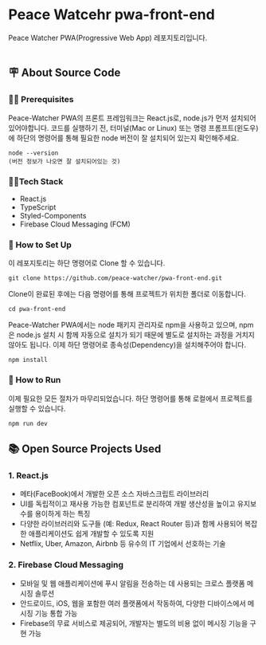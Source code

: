 # Peace Watcehr pwa-front-end 
Peace Watcher PWA(Progressive Web App) 레포지토리입니다.<br><br>

## 🪧 About Source Code

### 👩‍💻 Prerequisites
Peace-Watcher PWA의 프론트 프레임워크는 React.js로, node.js가 먼저 설치되어 있어야합니다. 
코드를 실행하기 전, 터미널(Mac or Linux) 또는 명령 프롬프트(윈도우)에 하단의 명령어를 통해 필요한 node 버전이 잘 설치되어 있는지 확인해주세요. 
```
node --version
(버전 정보가 나오면 잘 설치되어있는 것)
```

### 👩‍💻Tech Stack
- React.js
- TypeScript
- Styled-Components
- Firebase Cloud Messaging (FCM)

### 🔧 How to Set Up

이 레포지토리는 하단 명령어로 Clone 할 수 있습니다. 
```
git clone https://github.com/peace-watcher/pwa-front-end.git
```

Clone이 완료된 후에는 다음 명령어를 통해 프로젝트가 위치한 폴더로 이동합니다. 
```
cd pwa-front-end
```

Peace-Watcher PWA에서는 node 패키지 관리자로 npm을 사용하고 있으며, npm은 node.js 설치 시 함께 자동으로 설치가 되기 때문에 별도로 설치하는 과정을 거치지 않아도 됩니다. 
이제 하단 명령어로 종속성(Dependency)을 설치해주어야 합니다. 
```
npm install
```

### 🚀 How to Run
이제 필요한 모든 절차가 마무리되었습니다. 
하단 명령어를 통해 로컬에서 프로젝트를 실행할 수 있습니다. 
```
npm run dev
```

## 📚 Open Source Projects Used

### 1. React.js
  - 메타(FaceBook)에서 개발한 오픈 소스 자바스크립트 라이브러리
  - UI를 독립적이고 재사용 가능한 컴포넌트로 분리하여 개발 생산성을 높이고 유지보수를 용이하게 하는 특징
  - 다양한 라이브러리와 도구들 (예: Redux, React Router 등)과 함께 사용되어 복잡한 애플리케이션도 쉽게 개발할 수 있도록 지원
  - Netflix, Uber, Amazon, Airbnb 등 유수의 IT 기업에서 선호하는 기술

### 2. Firebase Cloud Messaging
  - 모바일 및 웹 애플리케이션에 푸시 알림을 전송하는 데 사용되는 크로스 플랫폼 메시징 솔루션
  - 안드로이드, iOS, 웹을 포함한 여러 플랫폼에서 작동하여, 다양한 디바이스에서 메시징 기능 통합 가능
  - Firebase의 무료 서비스로 제공되어, 개발자는 별도의 비용 없이 메시징 기능을 구현 가능
